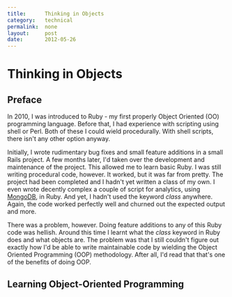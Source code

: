 ```yaml
---
title:      Thinking in Objects
category:   technical
permalink:  none
layout:     post
date:       2012-05-26
---
```


Thinking in Objects
===================

Preface
-------

In 2010, I was introduced to Ruby - my first properly Object Oriented (OO)
programming language. Before that, I had experience with scripting using shell
or Perl. Both of these I could wield procedurally. With shell scripts, there
isn't any other option anyway.

Initially, I wrote rudimentary bug fixes and small feature additions in a small
Rails project. A few months later, I'd taken over the development and
maintenance of the project. This allowed me to learn basic Ruby. I was still
writing procedural code, however. It worked, but it was far from pretty. The
project had been completed and I hadn't yet written a class of my own. I even
wrote decently complex a couple of script for analytics, using
[MongoDB](http://www.mongodb.org), in Ruby. And yet, I hadn't used the keyword
*class* anywhere. Again, the code worked perfectly well and churned out the
expected output and more.

There was a problem, however. Doing feature additions to any of this Ruby code
was hellish. Around this time I learnt what the *class* keyword in Ruby does
and what objects are. The problem was that I still couldn't figure out exactly
how I'd be able to write maintainable code by wielding the Object Oriented
Programming (OOP) methodology. After all, I'd read that that's one of the benefits of
doing OOP.

Learning Object-Oriented Programming
------------------------------------


